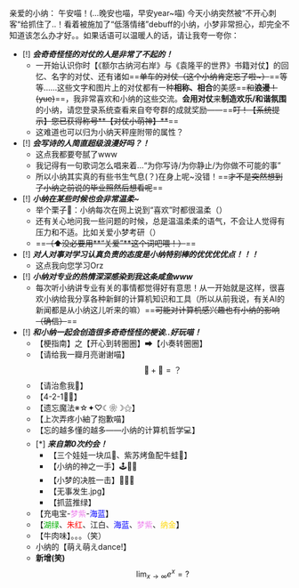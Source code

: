 亲爱的小纳：
	午安喵！(...晚安也喵，早安year~喵)
今天小纳突然被“不开心刺客“给抓住了..！看着被施加了“低落情绪”debuff的小纳，小梦非常担心，却完全不知道该怎么办才好。。如果话语可以温暖人的话，请让我夸一夸你：
- [!] ***会奇奇怪怪的对仗的人是非常了不起的！***
	- 一开始认识你时【《额尔古纳河右岸》与《袁隆平的世界》书籍对仗】的回忆、名字的对仗、还有诸如==~~单车的对仗（这个小纳肯定忘了啦~）~~==等等......这些文字和图片上的对仗都有一种**相称、相合**的美感==~~和**浪漫**！(yue)~~==，我非常喜欢和小纳的这些交流。**会用对仗**来**制造欢乐/和谐氛围**的小纳，请您登录系统查看来自夸夸群的成就奖励——==~~叮！【系统提示】您已获得称号**【对仗小萌神】**~~==
	- 这难道也可以归为小纳天秤座附带的属性？
- [!] ***会写诗的人简直超级浪漫好吗？！***
	- 这点我都要夸腻了www
	- 我记得有一句歌词怎么唱来着...“为你写诗/为你静止/为你做不可能的事”
	- 所以小纳其实真的有些书生气息(？)在身上呢~没错！==~~才不是突然想到了小纳之前说的毕业照然后想看呢~~==
- [!] ***小纳在某些时候也会非常温柔~***
	- 举个栗子🌰：小纳每次在网上说到“喜欢”时都很温柔（）
	- 还有关心地问我一些问题的时候，总是温温柔柔的语气，不会让人觉得有压力和不适。比如关爱小梦考研（）
	- ==~~（⬆没必要用**“关爱”**这个词吧喂！）~~==
- [!] ***对人对事对学习认真负责的态度是小纳特别棒的优优优优点！！！***
	- 这点我向您学习Orz
- [!] ***小纳对专业的热情深深感染到我这条咸鱼www***
	- 每次听小纳讲专业有关的事情都觉得好有意思！从一开始就是这样，很喜欢小纳给我分享各种新鲜的计算机知识和工具（所以从前我说，有关AI的新闻都是从小纳这儿听来的嘛）==~~可能对计算机感兴趣也有小纳的影响（确信）~~==
- [!] ***和小纳一起会创造很多奇奇怪怪的梗诶..好玩喵！***
	- 【梗指南】之【开心到转圈圈】➡【小奏转圈圈】
	- 【请给我一瓣月亮谢谢喵】$$🍊+🌙=？$$
	- 【请治愈我👊】
	- 【4-2-1🚪✊】
	- 【遗忘魔法※☆✦♡☾❀☽⚝】
	- 【上次弄疼小紬了抱歉喵】
	- 【忘的越多懂的越多——小纳的计算机哲学💻】
	- [*] ***来自第0次约会！***
		- 【三个娃娃一块瓜🍉、紫苏烤鱼配牛蛙🐸】
		- 【小纳的神之一手】🕹️🤖🧸
		- 【小梦的决胜一击】🐆🏴‍☠️
		- 【无事发生.jpg】
		- 【抓蓝推绿】
	- 【充电宝-<font color=violet>梦紫</font>-<font color=blue>海蓝</font>】
	- 【<font color=green-blue-white>湖绿</font>、<font color=red>朱红</font>、江白、<font color=blue>海蓝</font>、<font color=violet>梦紫</font>、<font color=gold>纳金</font>】
	- 【牛肉味】。。。（笑）
	- 小纳的【萌え萌えdance!】
	- **新增(笑)**$$\lim_{x \to ∞} e^x = ?$$